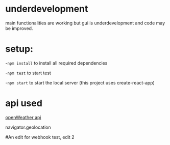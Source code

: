 # underdevelopment

main functionalities are working but gui is underdevelopment and code may be improved.

# setup: 
-`npm install` to install all required dependencies

-`npm test` to start test

-`npm start` to start the local server (this project uses create-react-app)

# api used

[openWeather api](https://openweathermap.org/api)

navigator.geolocation

#An edit for webhook test, edit 2

